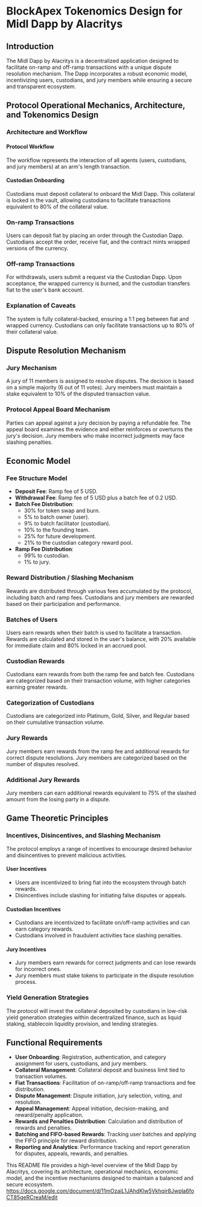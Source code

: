 # BlockApex Tokenomics Design for Midl Dapp by Alacritys

## **Introduction**
The Midl Dapp by Alacritys is a decentralized application designed to facilitate on-ramp and off-ramp transactions with a unique dispute resolution mechanism. The Dapp incorporates a robust economic model, incentivizing users, custodians, and jury members while ensuring a secure and transparent ecosystem.

## **Protocol Operational Mechanics, Architecture, and Tokenomics Design**
### **Architecture and Workflow**
#### **Protocol Workflow**
The workflow represents the interaction of all agents (users, custodians, and jury members) at an arm's length transaction.

#### **Custodian Onboarding**
Custodians must deposit collateral to onboard the Midl Dapp. This collateral is locked in the vault, allowing custodians to facilitate transactions equivalent to 80% of the collateral value.

### **On-ramp Transactions**
Users can deposit fiat by placing an order through the Custodian Dapp. Custodians accept the order, receive fiat, and the contract mints wrapped versions of the currency.

### **Off-ramp Transactions**
For withdrawals, users submit a request via the Custodian Dapp. Upon acceptance, the wrapped currency is burned, and the custodian transfers fiat to the user's bank account.

### **Explanation of Caveats**
The system is fully collateral-backed, ensuring a 1:1 peg between fiat and wrapped currency. Custodians can only facilitate transactions up to 80% of their collateral value.

## **Dispute Resolution Mechanism**
### **Jury Mechanism**
A jury of 11 members is assigned to resolve disputes. The decision is based on a simple majority (6 out of 11 votes). Jury members must maintain a stake equivalent to 10% of the disputed transaction value.

### **Protocol Appeal Board Mechanism**
Parties can appeal against a jury decision by paying a refundable fee. The appeal board examines the evidence and either reinforces or overturns the jury's decision. Jury members who make incorrect judgments may face slashing penalties.

## **Economic Model**
### **Fee Structure Model**
- **Deposit Fee**: Ramp fee of 5 USD.
- **Withdrawal Fee**: Ramp fee of 5 USD plus a batch fee of 0.2 USD.
- **Batch Fee Distribution**: 
  - 30% for token swap and burn.
  - 5% to batch owner (user).
  - 9% to batch facilitator (custodian).
  - 10% to the founding team.
  - 25% for future development.
  - 21% to the custodian category reward pool.
- **Ramp Fee Distribution**:
  - 99% to custodian.
  - 1% to jury.

### **Reward Distribution / Slashing Mechanism**
Rewards are distributed through various fees accumulated by the protocol, including batch and ramp fees. Custodians and jury members are rewarded based on their participation and performance.

### **Batches of Users**
Users earn rewards when their batch is used to facilitate a transaction. Rewards are calculated and stored in the user's balance, with 20% available for immediate claim and 80% locked in an accrued pool.

### **Custodian Rewards**
Custodians earn rewards from both the ramp fee and batch fee. Custodians are categorized based on their transaction volume, with higher categories earning greater rewards.

### **Categorization of Custodians**
Custodians are categorized into Platinum, Gold, Silver, and Regular based on their cumulative transaction volume.

### **Jury Rewards**
Jury members earn rewards from the ramp fee and additional rewards for correct dispute resolutions. Jury members are categorized based on the number of disputes resolved.

### **Additional Jury Rewards**
Jury members can earn additional rewards equivalent to 75% of the slashed amount from the losing party in a dispute.

## **Game Theoretic Principles**
### **Incentives, Disincentives, and Slashing Mechanism**
The protocol employs a range of incentives to encourage desired behavior and disincentives to prevent malicious activities.

#### **User Incentives**
- Users are incentivized to bring fiat into the ecosystem through batch rewards.
- Disincentives include slashing for initiating false disputes or appeals.

#### **Custodian Incentives**
- Custodians are incentivized to facilitate on/off-ramp activities and can earn category rewards.
- Custodians involved in fraudulent activities face slashing penalties.

#### **Jury Incentives**
- Jury members earn rewards for correct judgments and can lose rewards for incorrect ones.
- Jury members must stake tokens to participate in the dispute resolution process.

### **Yield Generation Strategies**
The protocol will invest the collateral deposited by custodians in low-risk yield generation strategies within decentralized finance, such as liquid staking, stablecoin liquidity provision, and lending strategies.

## **Functional Requirements**
- **User Onboarding**: Registration, authentication, and category assignment for users, custodians, and jury members.
- **Collateral Management**: Collateral deposit and business limit tied to transaction volumes.
- **Fiat Transactions**: Facilitation of on-ramp/off-ramp transactions and fee distribution.
- **Dispute Management**: Dispute initiation, jury selection, voting, and resolution.
- **Appeal Management**: Appeal initiation, decision-making, and reward/penalty application.
- **Rewards and Penalties Distribution**: Calculation and distribution of rewards and penalties.
- **Batching and FIFO-based Rewards**: Tracking user batches and applying the FIFO principle for reward distribution.
- **Reporting and Analytics**: Performance tracking and report generation for disputes, appeals, rewards, and penalties.

This README file provides a high-level overview of the Midl Dapp by Alacritys, covering its architecture, operational mechanics, economic model, and the incentive mechanisms designed to maintain a balanced and secure ecosystem.
https://docs.google.com/document/d/11mOzaiL1JAhdKlw5Vkhqir8Jwpla6foCT85geRCreaM/edit
